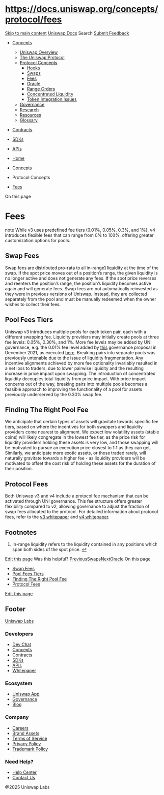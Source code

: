 # https://docs.uniswap.org/concepts/protocol/fees

[Skip to main content](https://docs.uniswap.org/concepts/protocol/fees#__docusaurus_skipToContent_fallback)
[Uniswap Docs](https://docs.uniswap.org/)
Search
[Submit Feedback](https://docs.google.com/forms/d/e/1FAIpQLSdjSkZam8KiatL9XACRVxCHjDJjaPGbls77PCXDKFn4JwykXg/viewform)
  * [Concepts](https://docs.uniswap.org/concepts/overview)
    * [Uniswap Overview](https://docs.uniswap.org/concepts/overview)
    * [The Uniswap Protocol](https://docs.uniswap.org/concepts/uniswap-protocol)
    * [Protocol Concepts](https://docs.uniswap.org/concepts/protocol/hooks)
      * [Hooks](https://docs.uniswap.org/concepts/protocol/hooks)
      * [Swaps](https://docs.uniswap.org/concepts/protocol/swaps)
      * [Fees](https://docs.uniswap.org/concepts/protocol/fees)
      * [Oracle](https://docs.uniswap.org/concepts/protocol/oracle)
      * [Range Orders](https://docs.uniswap.org/concepts/protocol/range-orders)
      * [Concentrated Liquidity](https://docs.uniswap.org/concepts/protocol/concentrated-liquidity)
      * [Token Integration Issues](https://docs.uniswap.org/concepts/protocol/integration-issues)
    * [Governance](https://docs.uniswap.org/concepts/governance/overview)
    * [Research](https://docs.uniswap.org/concepts/research)
    * [Resources](https://docs.uniswap.org/concepts/resources)
    * [Glossary](https://docs.uniswap.org/concepts/glossary)
  * [Contracts](https://docs.uniswap.org/contracts/v4/overview)
  * [SDKs](https://docs.uniswap.org/sdk/v4/overview)
  * [APIs](https://docs.uniswap.org/api/subgraph/overview)


  * [Home](https://docs.uniswap.org/)
  * [Concepts](https://docs.uniswap.org/concepts/overview)
  * Protocol Concepts
  * [Fees](https://docs.uniswap.org/concepts/protocol/fees)


On this page
# Fees
note
While v3 uses predefined fee tiers (0.01%, 0.05%, 0.3%, and 1%), v4 introduces flexible fees that can range from 0% to 100%, offering greater customization options for pools.
## Swap Fees[​](https://docs.uniswap.org/concepts/protocol/fees#swap-fees "Direct link to Swap Fees")
Swap fees are distributed pro-rata to all in-range[1](https://docs.uniswap.org/concepts/protocol/fees#user-content-fn-1) liquidity at the time of the swap. If the spot price moves out of a position’s range, the given liquidity is no longer active and does not generate any fees. If the spot price reverses and reenters the position’s range, the position’s liquidity becomes active again and will generate fees.
Swap fees are not automatically reinvested as they were in previous versions of Uniswap. Instead, they are collected separately from the pool and must be manually redeemed when the owner wishes to collect their fees.
## Pool Fees Tiers[​](https://docs.uniswap.org/concepts/protocol/fees#pool-fees-tiers "Direct link to Pool Fees Tiers")
Uniswap v3 introduces multiple pools for each token pair, each with a different swapping fee. Liquidity providers may initially create pools at three fee levels: 0.05%, 0.30%, and 1%. More fee levels may be added by UNI governance, e.g. the 0.01% fee level added by [this](https://vote.uniswapfoundation.org/proposals/9) governance proposal in December 2021, as executed [here](https://etherscan.io/tx/0x5c84f89a67237db7500538b81af61ebd827c081302dd73a1c20c8f6efaaf4f3c).
Breaking pairs into separate pools was previously untenable due to the issue of liquidity fragmentation. Any incentive alignments achieved by more fee optionality invariably resulted in a net loss to traders, due to lower pairwise liquidity and the resulting increase in price impact upon swapping.
The introduction of concentrated liquidity decouples total liquidity from price impact. With price impact concerns out of the way, breaking pairs into multiple pools becomes a feasible approach to improving the functionality of a pool for assets previously underserved by the 0.30% swap fee.
## Finding The Right Pool Fee[​](https://docs.uniswap.org/concepts/protocol/fees#finding-the-right-pool-fee "Direct link to Finding The Right Pool Fee")
We anticipate that certain types of assets will gravitate towards specific fee tiers, based on where the incentives for both swappers and liquidity providers come nearest to alignment.
We expect low volatility assets (stable coins) will likely congregate in the lowest fee tier, as the price risk for liquidity providers holding these assets is very low, and those swapping will be motivated to pursue an execution price closest to 1:1 as they can get.
Similarly, we anticipate more exotic assets, or those traded rarely, will naturally gravitate towards a higher fee - as liquidity providers will be motivated to offset the cost risk of holding these assets for the duration of their position.
## Protocol Fees[​](https://docs.uniswap.org/concepts/protocol/fees#protocol-fees "Direct link to Protocol Fees")
Both Uniswap v3 and v4 include a protocol fee mechanism that can be activated through UNI governance. This fee structure offers greater flexibility compared to v2, allowing governance to adjust the fraction of swap fees allocated to the protocol. For detailed information about protocol fees, refer to the [v3 whitepaper](https://uniswap.org/whitepaper-v3.pdf) and [v4 whitepaper](https://uniswap.org/whitepaper-v4.pdf).
## Footnotes[​](https://docs.uniswap.org/concepts/protocol/fees#footnote-label "Direct link to Footnotes")
  1. In-range liquidity refers to the liquidity contained in any positions which span both sides of the spot price. [↩](https://docs.uniswap.org/concepts/protocol/fees#user-content-fnref-1)


[Edit this page](https://github.com/uniswap/uniswap-docs/tree/main/docs/concepts/protocol/fees.md)
Was this helpful?
[PreviousSwaps](https://docs.uniswap.org/concepts/protocol/swaps)[NextOracle](https://docs.uniswap.org/concepts/protocol/oracle)
On this page
  * [Swap Fees](https://docs.uniswap.org/concepts/protocol/fees#swap-fees)
  * [Pool Fees Tiers](https://docs.uniswap.org/concepts/protocol/fees#pool-fees-tiers)
  * [Finding The Right Pool Fee](https://docs.uniswap.org/concepts/protocol/fees#finding-the-right-pool-fee)
  * [Protocol Fees](https://docs.uniswap.org/concepts/protocol/fees#protocol-fees)


[Edit this page](https://github.com/uniswap/uniswap-docs/tree/main/docs/concepts/protocol/fees.md)
## Footer
[Uniswap Labs](https://docs.uniswap.org/)
### Developers
  * [Dev Chat](https://discord.com/invite/uniswap)
  * [Concepts](https://docs.uniswap.org/concepts/overview)
  * [Contracts](https://docs.uniswap.org/contracts/v4/overview)
  * [SDKs](https://docs.uniswap.org/sdk/v4/overview)
  * [APIs](https://docs.uniswap.org/api/subgraph/overview)
  * [Whitepaper](https://app.uniswap.org/whitepaper-v4.pdf)


### Ecosystem
  * [Uniswap App](https://app.uniswap.org/)
  * [Governance](https://www.uniswapfoundation.org/governance)
  * [Blog](https://blog.uniswap.org/)


### Company
  * [Careers](https://boards.greenhouse.io/uniswaplabs)
  * [Brand Assets](https://github.com/Uniswap/brand-assets/raw/main/Uniswap%20Brand%20Assets.zip)
  * [Terms of Service](https://support.uniswap.org/hc/en-us/articles/30935100859661-Uniswap-Labs-Terms-of-Service)
  * [Privacy Policy](https://support.uniswap.org/hc/en-us/articles/30934457771405-Uniswap-Labs-Privacy-Policy)
  * [Trademark Policy](https://support.uniswap.org/hc/en-us/articles/30934762216973-Uniswap-Labs-Trademark-Guidelines)


### Need Help?
  * [Help Center](https://support.uniswap.org/)
  * [Contact Us](https://support.uniswap.org/hc/en-us/requests/new)


@2025 Uniswap Labs
[](https://github.com/uniswap/uniswap-docs)[](https://twitter.com/Uniswap)[](https://discord.com/invite/uniswap)
